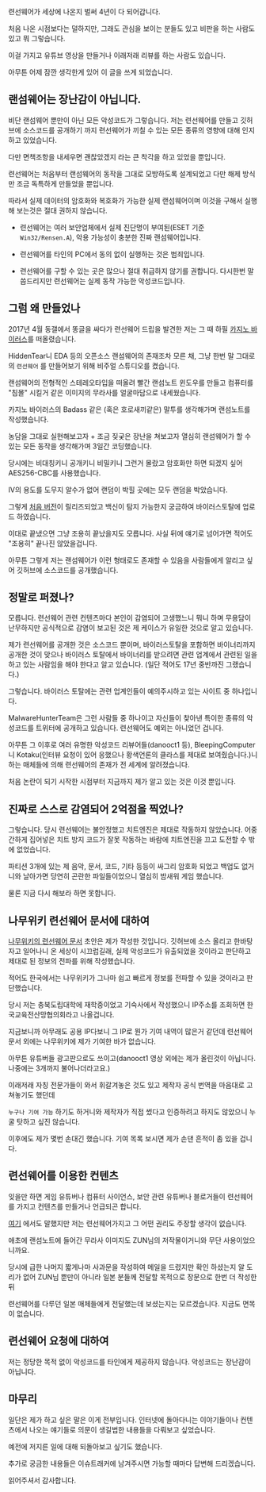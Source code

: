 련선웨어가 세상에 나온지 벌써 4년이 다 되어갑니다.

처음 나온 시점보다는 덜하지만, 그래도 관심을 보이는 분들도 있고 비판을 하는 사람도 있고 뭐 그렇습니다.

이걸 가지고 유튜브 영상을 만들거나 이래저래 리뷰를 하는 사람도 있습니다.

아무튼 어제 잠깐 생각한게 있어 이 글을 쓰게 되었습니다.


## 랜섬웨어는 장난감이 아닙니다.

비단 랜섬웨어 뿐만이 아닌 모든 악성코드가 그렇습니다. 저는 련선웨어를 만들고 깃허브에 소스코드를 공개하기 까지 련선웨어가 끼칠 수 있는 모든 종류의 영향에 대해 인지하고 있었습니다.

다만 면책조항을 내세우면 괜찮았겠지 라는 큰 착각을 하고 있었을 뿐입니다.

련선웨어는 처음부터 랜섬웨어의 동작을 그대로 모방하도록 설계되었고 다만 해제 방식만 조금 독특하게 만들었을 뿐입니다. 

따라서 실제 데이터의 암호화와 복호화가 가능한 실제 랜섬웨어이며 이것을 구해서 실행해 보는것은 절대 권하지 않습니다.


* 련선웨어는 여러 보안업체에서 실제 진단명이 부여된(ESET 기준 `Win32/Rensen.A`), 악용 가능성이 충분한 진짜 랜섬웨어입니다.

* 련선웨어를 타인의 PC에서 동의 없이 실행하는 것은 범죄입니다.

* 련선웨어를 구할 수 있는 곳은 많으나 절대 취급하지 않기를 권합니다. 다시한번 말씀드리지만 련선웨어는 실제 동작 가능한 악성코드입니다.


## 그럼 왜 만들었나

2017년 4월 동갤에서 똥글을 싸다가 련선웨어 드립을 발견한 저는 그 때 하필 [카지노 바이러스](https://namu.wiki/w/%EC%B9%B4%EC%A7%80%EB%85%B8%20%EB%B0%94%EC%9D%B4%EB%9F%AC%EC%8A%A4)를 떠올렸습니다.

HiddenTear니 EDA 등의 오픈소스 랜섬웨어의 존재조차 모른 채, 그냥 한번 말 그대로의 `련선웨어` 를 만들어보기 위해 비주얼 스튜디오를 켰습니다.

랜섬웨어의 전형적인 스테레오타입을 떠올려 빨간 랜섬노트 윈도우를 만들고 컴퓨터를 "침몰" 시킬거 같은 이미지의 무라사를 얼굴마담으로 내세웠습니다.

카지노 바이러스의 Badass 같은 (혹은 호로새끼같은) 말투를 생각해가며 랜섬노트를 작성했습니다.

농담을 그대로 실현해보고자 + 조금 짖궂은 장난을 쳐보고자 열심히 랜섬웨어가 할 수 있는 모든 동작을 생각해가며 3일간 코딩했습니다.

당시에는 비대칭키니 공개키니 비밀키니 그런거 몰랐고 암호화만 하면 되겠지 싶어 AES256-CBC를 사용했습니다.

IV의 용도를 도무지 알수가 없어 랜덤이 박힐 곳에는 모두 랜덤을 박았습니다.

그렇게 [처음 버전](https://www.virustotal.com/gui/file/7bf5623f0a10dfa148a35bebd899b7758612f1693d2a9910f716cf15a921a76a/detection)이 릴리즈되었고 백신이 탐지 가능한지 궁금하여 바이러스토탈에 업로드 하였습니다.

이대로 끝냈으면 그냥 조용히 끝났을지도 모릅니다. 사실 뒤에 얘기로 넘어가면 적어도 "조용히" 끝나진 않았을겁니다.

아무튼 그렇게 저는 랜섬웨어가 이런 형태로도 존재할 수 있음을 사람들에게 알리고 싶어 깃허브에 소스코드를 공개했습니다.


## 정말로 퍼졌나?

모릅니다. 련선웨어 관련 컨텐츠마다 본인이 감염되어 고생했느니 뭐니 하며 무용담이 난무하지만 공식적으로 감염이 보고된 것은 제 케이스가 유일한 것으로 알고 있습니다.

제가 련선웨어를 공개한 것은 소스코드 뿐이며, 바이러스토탈을 포함하면 바이너리까지 공개한 것이 맞으나 바이러스 토탈에서 바이너리를 받으려면 관련 업계에서 관련된 일을 하고 있는 사람임을 해야 한다고 알고 있습니다. (일단 적어도 17년 중반까진 그랬습니다.)

그렇습니다. 바이러스 토탈에는 관련 업계인들이 예의주시하고 있는 사이트 중 하나입니다.

MalwareHunterTeam은 그런 사람들 중 하나이고 자신들이 찾아낸 특이한 종류의 악성코드를 트위터에 공개하고 있습니다. 련선웨어도 예외는 아니었던 겁니다.

아무튼 그 이후로 여러 유명한 악성코드 리뷰어들(danooct1 등), BleepingComputer니 Kotaku(인터뷰 요청이 있어 응했으나 황색언론의 클라스를 제대로 보여줬습니다.)니 하는 매체들에 의해 련선웨어의 존재가 전 세계에 알려졌습니다.

처음 논란이 되기 시작한 시점부터 지금까지 제가 알고 있는 것은 이것 뿐입니다.


## 진짜로 스스로 감염되어 2억점을 찍었나?

그렇습니다. 당시 련선웨어는 불안정했고 치트엔진은 제대로 작동하지 않았습니다. 어중간하게 집어넣은 치트 방지 코드가 잘못 작동하는 바람에 치트엔진을 끄고 도전할 수 밖에 없었습니다.

파티션 3개에 있는 제 음악, 문서, 코드, 기타 등등이 싸그리 암호화 되었고 백업도 없거니와 날아가면 당연히 곤란한 파일들이었으니 열심히 밤새워 게임 했습니다.

물론 지금 다시 해보라 하면 못합니다.


## 나무위키 련선웨어 문서에 대하여

[나무위키의 련선웨어 문서](https://namu.wiki/w/%EB%A0%A8%EC%84%A0%EC%9B%A8%EC%96%B4) 초안은 제가 작성한 것입니다. 깃허브에 소스 올리고 한바탕 자고 일어나니 온 세상이 시끄럽길래, 실제 악성코드가 유출되었을 것이라고 판단하고 제대로 된 정보의 전파를 위해 작성했습니다. 

적어도 한국에서는 나무위키가 그나마 쉽고 빠르게 정보를 전파할 수 있을 것이라고 판단했습니다.

당시 저는 충북도립대학에 재학중이었고 기숙사에서 작성했으니 IP주소를 조회하면 한국교육전산망협의회라고 나올겁니다.

지금보니까 아무래도 공용 IP다보니 그 IP로 뭔가 기여 내역이 많은거 같던데 련선웨어 문서 외에는 나무위키에 제가 기여한 바가 없습니다.

아무튼 유튜버들 광고판으로도 쓰이고(danooct1 영상 외에는 제가 올린것이 아닙니다. 나중에는 3개까지 불어나더라고요.) 

이래저래 자칭 전문가들이 와서 휘갈겨놓은 것도 있고 제작자 공식 번역을 마음대로 고쳐놓기도 했던데

`누구나 기여 가능` 하기도 하거니와 제작자가 직접 썼다고 인증하려고 하지도 않았으니 누굴 탓하고 싶진 않습니다.

이후에도 제가 몇번 손대긴 했습니다. 기여 목록 보시면 제가 손댄 흔적이 좀 있을 겁니다.


## 련선웨어를 이용한 컨텐츠

잊을만 하면 게임 유튜버나 컴퓨터 사이언스, 보안 관련 유튜버나 블로거들이 련선웨어를 가지고 컨텐츠를 만들거나 언급되곤 합니다.

[여기](https://gall.dcinside.com/board/view?id=touhou&no=7950881) 에서도 말했지만 저는 련선웨어가지고 그 어떤 권리도 주장할 생각이 없습니다.

애초에 랜섬노트에 들어간 무라사 이미지도 ZUN님의 저작물이거니와 무단 사용이었으니까요.

당시에 급한 나머지 짧게나마 사과문을 작성하여 메일을 드렸지만 확인 하셨는지 알 도리가 없어 ZUN님 뿐만이 아니라 일본 분들께 전달할 목적으로 장문으로 한번 더 작성한 뒤

련선웨어를 다루던 일본 매체들에게 전달했는데 보셨는지는 모르겠습니다. 지금도 면목이 없습니다.


## 련선웨어 요청에 대하여

저는 정당한 목적 없이 악성코드를 타인에게 제공하지 않습니다. 악성코드는 장난감이 아닙니다.

## 마무리

일단은 제가 하고 싶은 말은 이게 전부입니다. 인터넷에 돌아다니는 이야기들이나 컨텐츠에서 나오는 얘기들로 의문이 생길법한 내용들을 다뤄보고 싶었습니다.

예전에 저지른 일에 대해 되돌아보고 싶기도 했습니다.


추가로 궁금한 내용들은 이슈트래커에 남겨주시면 가능할 때마다 답변해 드리겠습니다.

읽어주셔서 감사합니다.
